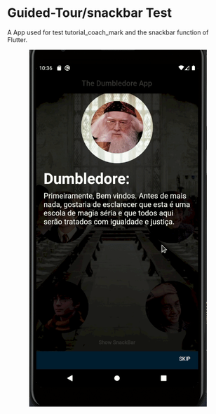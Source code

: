 # Guided-Tour/snackbar Test

A App used for test tutorial_coach_mark and the snackbar function of Flutter.

<p align="center">
  <img src="/media/harrypotter.gif">
</p>
